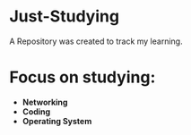 # Just-Studying
A Repository was created to track my learning.
# Focus on studying:
- **Networking**
- **Coding**
- **Operating System**
